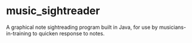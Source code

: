 music_sightreader
=================

A graphical note sightreading program built in Java, for use by musicians-in-training to quicken response to notes.
